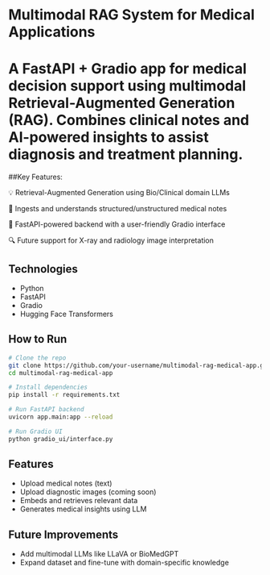 # Multimodal RAG System for Medical Applications

# A FastAPI + Gradio app for medical decision support using multimodal Retrieval-Augmented Generation (RAG). Combines clinical notes and AI-powered insights to assist diagnosis and treatment planning. 

##Key Features:

💡 Retrieval-Augmented Generation using Bio/Clinical domain LLMs

📄 Ingests and understands structured/unstructured medical notes

🧠 FastAPI-powered backend with a user-friendly Gradio interface

🔍 Future support for X-ray and radiology image interpretation

## Technologies
- Python
- FastAPI
- Gradio
- Hugging Face Transformers

## How to Run
```bash
# Clone the repo
git clone https://github.com/your-username/multimodal-rag-medical-app.git
cd multimodal-rag-medical-app

# Install dependencies
pip install -r requirements.txt

# Run FastAPI backend
uvicorn app.main:app --reload

# Run Gradio UI
python gradio_ui/interface.py
```

## Features
- Upload medical notes (text)
- Upload diagnostic images (coming soon)
- Embeds and retrieves relevant data
- Generates medical insights using LLM

## Future Improvements
- Add multimodal LLMs like LLaVA or BioMedGPT
- Expand dataset and fine-tune with domain-specific knowledge
